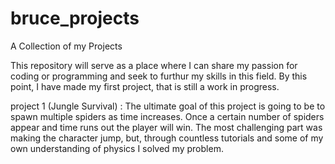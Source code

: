 # bruce_projects
A Collection of my Projects

This repository will serve as a place where I can share my passion for coding or programming and seek to furthur my skills in this field. By this point, I have made my first project, that is still a work in progress. 

project 1 (Jungle Survival) : The ultimate goal of this project is going to be to spawn multiple spiders as time increases. Once a certain number of spiders appear and time runs out the player will win. The most challenging part was making the character jump, but, through countless tutorials and some of my own understanding of physics
I solved my problem.
